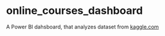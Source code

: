 # online_courses_dashboard
A Power BI dahsboard, that analyzes dataset from <a href="https://www.kaggle.com/datasets/thedevastator/udemy-courses-revenue-generation-and-course-anal" target="_blank">kaggle.com</a>
